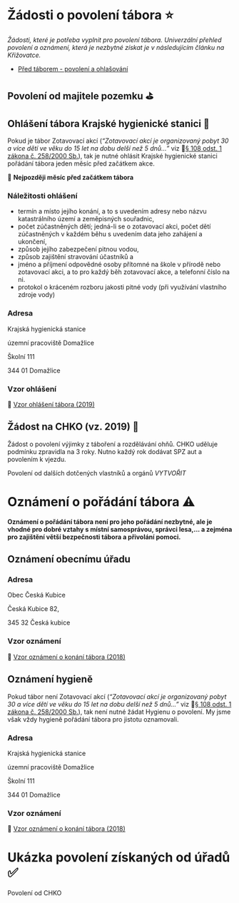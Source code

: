 # Žádosti o povolení tábora ⭐


*Žádosti, které je potřeba vyplnit pro povolení tábora. Univerzální přehled povolení a oznámení, která je nezbytné získat je v následujícím článku na Křižovatce.*



*   [Před táborem - povolení a ohlašování](https://krizovatka.skaut.cz/oddil/akce/tabory/1284-pred-taborem-povoleni-a-ohlasovani)


## Povolení od majitele pozemku ⛳


## Ohlášení tábora Krajské hygienické stanici 🚰 

Pokud je tábor Zotavovací akcí (_“Zotavovací akcí je organizovaný pobyt 30 a více dětí ve věku do 15 let na dobu delší než 5 dnů…”_ viz 🔗[§ 108 odst. 1 zákona č. 258/2000 Sb.](https://www.zakonyprolidi.cz/cs/2000-258#f2067029)), tak je nutné ohlásit Krajské hygienické stanici pořádání tábora jeden měsíc před začátkem akce.

📆 **Nejpozději měsíc před začátkem tábora**


### Náležitosti ohlášení



*   termín a místo jejího konání, a to s uvedením adresy nebo názvu katastrálního území a zeměpisných souřadnic,
*   počet zúčastněných dětí; jedná-li se o zotavovací akci, počet dětí zúčastněných v každém běhu s uvedením data jeho zahájení a ukončení,
*   způsob jejího zabezpečení pitnou vodou,
*   způsob zajištění stravování účastníků a
*   jméno a příjmení odpovědné osoby přítomné na škole v přírodě nebo zotavovací akci, a to pro každý běh zotavovací akce, a telefonní číslo na ni.
*    protokol o kráceném rozboru jakosti pitné vody (při využívání vlastního zdroje vody)


### Adresa

Krajská hygienická stanice

územní pracoviště Domažlice

Školní 111

344 01 Domažlice


### Vzor ohlášení

🔗 [Vzor ohlášení tábora (2019)](https://drive.google.com/open?id=1plQwR2NvDzQ6or9Wq6kluZZ6sVYxWYry)


## Žádost na CHKO (vz. 2019) 🌳

Žádost o povolení výjimky z táboření a rozdělávání ohňů. CHKO uděluje podmínku zpravidla na 3 roky. Nutno každý rok dodávat SPZ aut a povolením k vjezdu.

Povolení od dalších dotčených vlastníků a orgánů *VYTVOŘIT*


# Oznámení o pořádání tábora                                 ⚠️


**Oznámení o pořádání tábora není pro jeho pořádání nezbytné, ale je vhodné pro dobré vztahy s místní samosprávou, správci lesa,... a zejména pro zajištění větší bezpečnosti tábora a přivolání pomoci.**


## Oznámení obecnímu úřadu


### Adresa

Obec Česká Kubice

Česká Kubice 82,

345 32 Česká kubice


### Vzor oznámení

🔗 [Vzor oznámení o konání tábora (2018)](https://drive.google.com/open?id=1giKlRF_Ya8k5oYCTfQeyBINfBvmbJGOr)


## Oznámení hygieně

Pokud tábor není Zotavovací akcí (_“Zotavovací akcí je organizovaný pobyt 30 a více dětí ve věku do 15 let na dobu delší než 5 dnů…”_ viz 🔗[§ 108 odst. 1 zákona č. 258/2000 Sb.](https://www.zakonyprolidi.cz/cs/2000-258#f2067029)), tak není nutné žádat Hygienu o povolení. My jsme však vždy hygieně pořádání tábora pro jistotu oznamovali.


### Adresa

Krajská hygienická stanice

územní pracoviště Domažlice

Školní 111

344 01 Domažlice


### Vzor oznámení

🔗 [Vzor oznámení o konání tábora (2018)](https://drive.google.com/open?id=1giKlRF_Ya8k5oYCTfQeyBINfBvmbJGOr)


# Ukázka povolení získaných od úřadů                   ✅

Povolení od CHKO